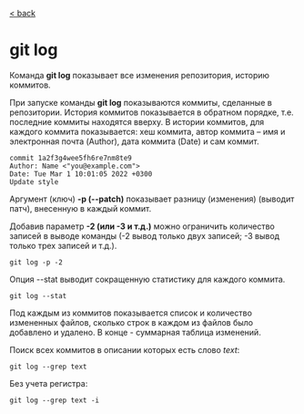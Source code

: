 [< back](/readme.md)

# git log

Команда **git log** показывает все изменения репозитория, историю коммитов.

При запуске команды **git log** показываются коммиты, сделанные в репозитории.
История коммитов показывается в обратном порядке, т.е. последние коммиты находятся вверху.
В истории коммитов, для каждого коммита показывается: хеш коммита, автор коммита – имя и электронная почта (Author), дата коммита (Date) и сам коммит.

```
commit 1a2f3g4wee5fh6re7nm8te9
Author: Name <"you@example.com">
Date: Tue Mar 1 10:01:05 2022 +0300
Update style
```

Аргумент (ключ) **-p (--patch)** показывает разницу (изменения) (выводит патч), внесенную в каждый коммит.

Добавив параметр **-2 (или -3 и т.д.)** можно ограничить количество записей в выводе команды (-2 вывод только двух записей; -3 вывод только трех записей и т.д.).

```
git log -p -2
```

Опция --stat выводит сокращенную статистику для каждого коммита.

```
git log --stat
```

Под каждым из коммитов показывается список и количество измененных файлов, сколько строк в каждом из файлов было добавлено и удалено. В конце - суммарная таблица изменений.

Поиск всех коммитов в описании которых есть слово *text*:

```
git log --grep text
```

Без учета регистра:

```
git log --grep text -i
```